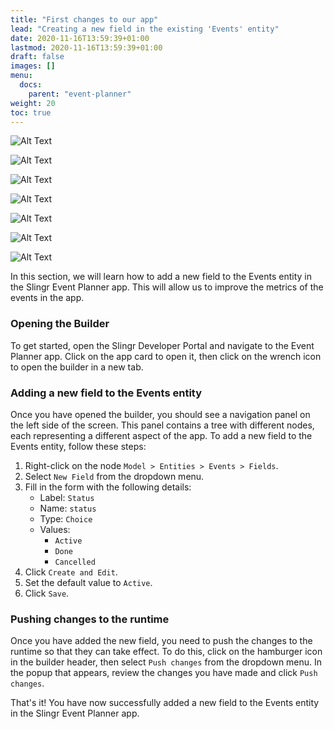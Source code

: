 ```yaml
---
title: "First changes to our app"
lead: "Creating a new field in the existing 'Events' entity"
date: 2020-11-16T13:59:39+01:00
lastmod: 2020-11-16T13:59:39+01:00
draft: false
images: []
menu:
  docs:
    parent: "event-planner"
weight: 20
toc: true
---
```



![Alt Text](https://maximiranda.github.io/slingrDoc/images/vendor/event-planner/first-changes/ww_event_planner_open_builder.png)


![Alt Text](https://maximiranda.github.io/slingrDoc/images/vendor/1.gif)


![Alt Text](https://maximiranda.github.io/slingrDoc/images/vendor/event-planner/first-changes/ww_event_planner_builder_nodes.png)


![Alt Text](https://maximiranda.github.io/slingrDoc/images/vendor/event-planner/first-changes/ww_event_planner_builder_nodes_arrow.png)






![Alt Text](https://maximiranda.github.io/slingrDoc/images/vendor/event-planner/first-changes/ww_event_planner_status_form.png)


![Alt Text](https://maximiranda.github.io/slingrDoc/images/vendor/event-planner/first-changes/ww_event_planner_status_default_value.png)


![Alt Text](https://maximiranda.github.io/slingrDoc/images/vendor/event-planner/first-changes/ww_event_planner_push_changes.png)


In this section, we will learn how to add a new field to the Events entity in the Slingr Event Planner app. This will allow us to improve the metrics of the events in the app.

### Opening the Builder

To get started, open the Slingr Developer Portal and navigate to the Event Planner app. Click on the app card to open it, then click on the wrench icon to open the builder in a new tab.

### Adding a new field to the Events entity

Once you have opened the builder, you should see a navigation panel on the left side of the screen. This panel contains a tree with different nodes, each representing a different aspect of the app. To add a new field to the Events entity, follow these steps:

1. Right-click on the node `Model > Entities > Events > Fields`.
2. Select `New Field` from the dropdown menu.
3. Fill in the form with the following details:
   - Label: `Status`
   - Name: `status`
   - Type: `Choice`
   - Values: 
     - `Active`
     - `Done`
     - `Cancelled`
4. Click `Create and Edit`.
5. Set the default value to `Active`.
6. Click `Save`.

### Pushing changes to the runtime

Once you have added the new field, you need to push the changes to the runtime so that they can take effect. To do this, click on the hamburger icon in the builder header, then select `Push changes` from the dropdown menu. In the popup that appears, review the changes you have made and click `Push changes`.

That's it! You have now successfully added a new field to the Events entity in the Slingr Event Planner app.
